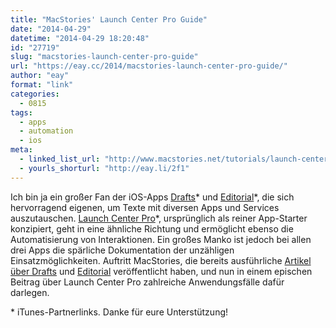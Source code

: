 ```yaml
---
title: "MacStories' Launch Center Pro Guide"
date: "2014-04-29"
datetime: "2014-04-29 18:20:48"
id: "27719"
slug: "macstories-launch-center-pro-guide"
url: "https://eay.cc/2014/macstories-launch-center-pro-guide/"
author: "eay"
format: "link"
categories:
  - 0815
tags:
  - apps
  - automation
  - ios
meta:
  - linked_list_url: "http://www.macstories.net/tutorials/launch-center-pro-guide/"
  - yourls_shorturl: "http://eay.li/2f1"
---
```


Ich bin ja ein großer Fan der iOS-Apps [Drafts](http://eay.li/drafts)\* und [Editorial](http://eay.li/editorial)\*, die sich hervorragend eigenen, um Texte mit diversen Apps und Services auszutauschen. [Launch Center Pro](http://eay.li/launchcenterpro)\*, ursprünglich als reiner App-Starter konzipiert, geht in eine ähnliche Richtung und ermöglicht ebenso die Automatisierung von Interaktionen. Ein großes Manko ist jedoch bei allen drei Apps die spärliche Dokumentation der unzähligen Einsatzmöglichkeiten. Auftritt MacStories, die bereits ausführliche [Artikel über Drafts](http://www.macstories.net/reviews/ios-automation-and-workflows-with-drafts/) und [Editorial](http://www.macstories.net/stories/editorial-for-ipad-review/) veröffentlicht haben, und nun in einem epischen Beitrag über Launch Center Pro zahlreiche Anwendungsfälle dafür darlegen.

\* iTunes-Partnerlinks. Danke für eure Unterstützung!
